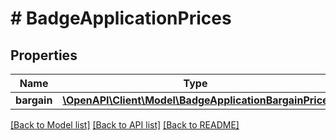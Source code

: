 # # BadgeApplicationPrices

## Properties

Name | Type | Description | Notes
------------ | ------------- | ------------- | -------------
**bargain** | [**\OpenAPI\Client\Model\BadgeApplicationBargainPrice**](BadgeApplicationBargainPrice.md) |  | [optional]

[[Back to Model list]](../../README.md#models) [[Back to API list]](../../README.md#endpoints) [[Back to README]](../../README.md)
